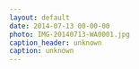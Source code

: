 ```yaml
---
layout: default
date: 2014-07-13 00-00-00
photo: IMG-20140713-WA0001.jpg
caption_header: unknown
caption: unknown
---
```

